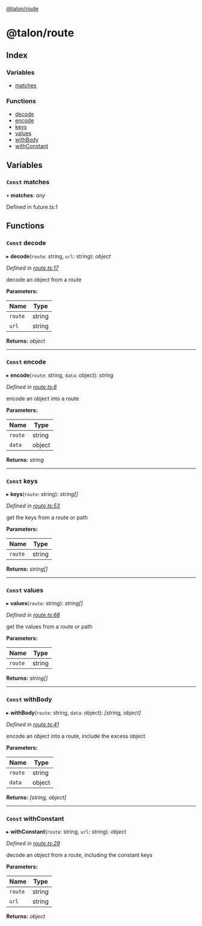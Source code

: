 [@talon/route](README.md)

# @talon/route

## Index

### Variables

- [matches](README.md#const-matches)

### Functions

- [decode](README.md#const-decode)
- [encode](README.md#const-encode)
- [keys](README.md#const-keys)
- [values](README.md#const-values)
- [withBody](README.md#const-withbody)
- [withConstant](README.md#const-withconstant)

## Variables

### `Const` matches

• **matches**: _any_

Defined in future.ts:1

## Functions

### `Const` decode

▸ **decode**(`route`: string, `url`: string): _object_

_Defined in [route.ts:17](https://github.com/talon/javascript-library/blob/4516ab3/packages/route/lib/route.ts#L17)_

decode an object from a route

**Parameters:**

| Name    | Type   |
| ------- | ------ |
| `route` | string |
| `url`   | string |

**Returns:** _object_

---

### `Const` encode

▸ **encode**(`route`: string, `data`: object): _string_

_Defined in [route.ts:8](https://github.com/talon/javascript-library/blob/4516ab3/packages/route/lib/route.ts#L8)_

encode an object into a route

**Parameters:**

| Name    | Type   |
| ------- | ------ |
| `route` | string |
| `data`  | object |

**Returns:** _string_

---

### `Const` keys

▸ **keys**(`route`: string): _string[]_

_Defined in [route.ts:53](https://github.com/talon/javascript-library/blob/4516ab3/packages/route/lib/route.ts#L53)_

get the keys from a route or path

**Parameters:**

| Name    | Type   |
| ------- | ------ |
| `route` | string |

**Returns:** _string[]_

---

### `Const` values

▸ **values**(`route`: string): _string[]_

_Defined in [route.ts:68](https://github.com/talon/javascript-library/blob/4516ab3/packages/route/lib/route.ts#L68)_

get the values from a route or path

**Parameters:**

| Name    | Type   |
| ------- | ------ |
| `route` | string |

**Returns:** _string[]_

---

### `Const` withBody

▸ **withBody**(`route`: string, `data`: object): _[string, object]_

_Defined in [route.ts:41](https://github.com/talon/javascript-library/blob/4516ab3/packages/route/lib/route.ts#L41)_

encode an object into a route, include the excess object

**Parameters:**

| Name    | Type   |
| ------- | ------ |
| `route` | string |
| `data`  | object |

**Returns:** _[string, object]_

---

### `Const` withConstant

▸ **withConstant**(`route`: string, `url`: string): _object_

_Defined in [route.ts:29](https://github.com/talon/javascript-library/blob/4516ab3/packages/route/lib/route.ts#L29)_

decode an object from a route, including the constant keys

**Parameters:**

| Name    | Type   |
| ------- | ------ |
| `route` | string |
| `url`   | string |

**Returns:** _object_
